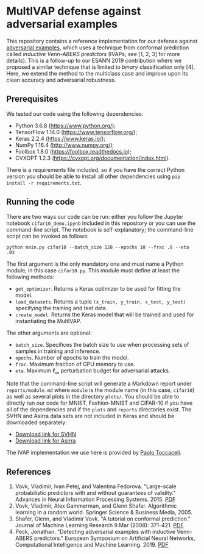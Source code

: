 # MultIVAP defense against adversarial examples

This repository contains a reference implementation for our defense against [adversarial examples](https://adversarial-ml-tutorial.org/introduction/), which uses a technique from conformal prediction called *inductive Venn-ABERS predictors* (IVAPs; see [1, 2, 3] for more details). This is a follow-up to our ESANN 2019 contribution where we proposed a similar technique that is limited to *binary* classification only [4]. Here, we extend the method to the multiclass case and improve upon its clean accuracy and adversarial robustness.

## Prerequisites

We tested our code using the following dependencies:

* Python 3.6.8 (https://www.python.org/);
* TensorFlow 1.14.0 (https://www.tensorflow.org/);
* Keras 2.2.4 (https://www.keras.io/);
* NumPy 1.16.4 (http://www.numpy.org/);
* Foolbox 1.8.0 (https://foolbox.readthedocs.io);
* CVXOPT 1.2.3 (https://cvxopt.org/documentation/index.html).

There is a requirements file included, so if you have the correct Python version you should be able to install all other dependencies using `pip install -r requirements.txt`.

## Running the code

There are two ways our code can be run: either you follow the Jupyter notebook `cifar10_demo.ipynb` included in this repository or you can use the command-line script. The notebook is self-explanatory; the command-line script can be invoked as follows:

    python main.py cifar10 --batch_size 128 --epochs 10 --frac .8 --eta .03

The first argument is the only mandatory one and must name a Python module, in this case `cifar10.py`. This module must define at least the following methods:

* `get_optimizer`. Returns a Keras optimizer to be used for fitting the model.
* `load_datasets`. Returns a tuple `(x_train, y_train, x_test, y_test)` specifying the training and test data.
* `create_model`. Returns the Keras model that will be trained and used for instantiating the MultIVAP.

The other arguments are optional:

* `batch_size`. Specifices the batch size to use when processing sets of samples in training and inference.
* `epochs`. Number of epochs to train the model.
* `frac`. Maximum fraction of GPU memory to use.
* `eta`. Maximum &ell;<sub>&infin;</sub> perturbation budget for adversarial attacks.

Note that the command-line script will generate a Markdown report under `reports/module.md` where `module` is the module name (in this case, `cifar10`) as well as several plots in the directory `plots/`. You should be able to directly run our code for MNIST, Fashion-MNIST and CIFAR-10 if you have all of the dependencies and if the `plots` and `reports` directories exist. The SVHN and Asirra data sets are not included in Keras and should be downloaded separately:

* [Download link for SVHN](http://ufldl.stanford.edu/housenumbers/)
* [Download link for Asirra](https://www.microsoft.com/en-us/download/details.aspx?id=54765)

The IVAP implementation we use here is provided by [Paolo Toccaceli](https://github.com/ptocca/VennABERS).

## References

1. Vovk, Vladimir, Ivan Petej, and Valentina Fedorova. "Large-scale probabilistic predictors with and without guarantees of validity." Advances in Neural Information Processing Systems. 2015. [PDF](https://papers.nips.cc/paper/5805-large-scale-probabilistic-predictors-with-and-without-guarantees-of-validity.pdf)
2. Vovk, Vladimir, Alex Gammerman, and Glenn Shafer. Algorithmic learning in a random world. Springer Science & Business Media, 2005.
3. Shafer, Glenn, and Vladimir Vovk. "A tutorial on conformal prediction." Journal of Machine Learning Research 9.Mar (2008): 371-421. [PDF](http://www.jmlr.org/papers/volume9/shafer08a/shafer08a.pdf)
4. Peck, Jonathan. "Detecting adversarial examples with inductive Venn-ABERS predictors." European Symposium on Artificial Neural Networks, Computational Intelligence and Machine Learning. 2019. [PDF](https://biblio.ugent.be/publication/8622378/file/8622388.pdf)
